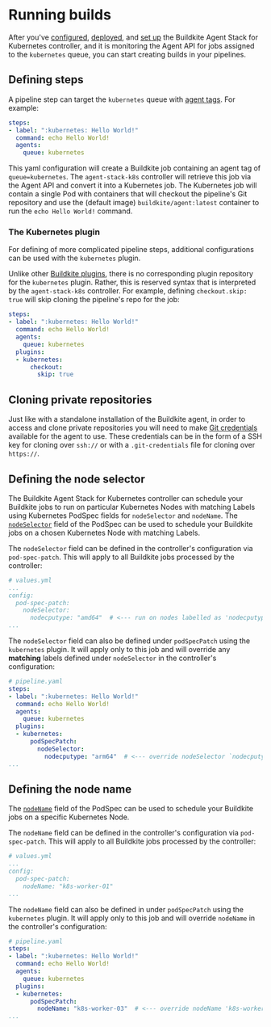 # Running builds

After you've [configured](/docs/agent/v3/agent-stack-k8s/controller-configuration), [deployed](/docs/agent/v3/agent-stack-k8s/installation), and [set up](/docs/agent/v3/agent-stack-k8s/agent-configuration) the Buildkite Agent Stack for Kubernetes controller, and it is monitoring the Agent API for jobs assigned to the `kubernetes` queue, you can start creating builds in your pipelines.

## Defining steps

A pipeline step can target the `kubernetes` queue with [agent tags](/docs/agent/v3/queues). For example:

```yaml
steps:
- label: ":kubernetes: Hello World!"
  command: echo Hello World!
  agents:
    queue: kubernetes
```

This yaml configuration will create a Buildkite job containing an agent tag of `queue=kubernetes`.
The `agent-stack-k8s` controller will retrieve this job via the Agent API and convert it into a Kubernetes job.
The Kubernetes job will contain a single Pod with containers that will checkout the pipeline's Git repository and use the (default image) `buildkite/agent:latest` container to run the `echo Hello World!` command.

### The Kubernetes plugin

For defining of more complicated pipeline steps, additional configurations can be used with the `kubernetes` plugin. 

Unlike other [Buildkite plugins](/docs/pipelines/integrations/plugins), there is no corresponding plugin repository for the `kubernetes` plugin. Rather, this is reserved syntax that is interpreted by the `agent-stack-k8s` controller. For example, defining `checkout.skip: true` will skip cloning the pipeline's repo for the job:

```yaml
steps:
- label: ":kubernetes: Hello World!"
  command: echo Hello World!
  agents:
    queue: kubernetes
  plugins:
  - kubernetes:
      checkout:
        skip: true
```

## Cloning private repositories

Just like with a standalone installation of the Buildkite agent, in order to access and clone private repositories you will need to make [Git credentials](/docs/agent/v3/agent-stack-k8s/git-credentials) available for the agent to use. These credentials can be in the form of a SSH key for cloning over `ssh://` or with a `.git-credentials` file for cloning over `https://`.

## Defining the node selector

The Buildkite Agent Stack for Kubernetes controller can schedule your Buildkite jobs to run on particular Kubernetes Nodes with matching Labels using Kubernetes PodSpec fields for `nodeSelector` and `nodeName`. The [`nodeSelector`](https://kubernetes.io/docs/tasks/configure-pod-container/assign-pods-nodes/#create-a-pod-that-gets-scheduled-to-your-chosen-node) field of the PodSpec can be used to schedule your Buildkite jobs on a chosen Kubernetes Node with matching Labels.

The `nodeSelector` field can be defined in the controller's configuration via `pod-spec-patch`. This will apply to all Buildkite jobs processed by the controller:

```yaml
# values.yml
...
config:
  pod-spec-patch:
    nodeSelector:
      nodecputype: "amd64"  # <--- run on nodes labelled as 'nodecputype=amd64'
...
```

The `nodeSelector` field can also be defined under `podSpecPatch` using the `kubernetes` plugin. It will apply only to this job and will override any __matching__ labels defined under `nodeSelector` in the controller's configuration:

```yaml
# pipeline.yaml
steps:
- label: ":kubernetes: Hello World!"
  command: echo Hello World!
  agents:
    queue: kubernetes
  plugins:
  - kubernetes:
      podSpecPatch:
        nodeSelector:
          nodecputype: "arm64"  # <--- override nodeSelector `nodecputype` label from 'amd64' -> 'arm64'
...
```

## Defining the node name

The [`nodeName`](https://kubernetes.io/docs/tasks/configure-pod-container/assign-pods-nodes/#create-a-pod-that-gets-scheduled-to-specific-node) field of the PodSpec can be used to schedule your Buildkite jobs on a specific Kubernetes Node.

The `nodeName` field can be defined in the controller's configuration via `pod-spec-patch`. This will apply to all Buildkite jobs processed by the controller:

```yaml
# values.yml
...
config:
  pod-spec-patch:
    nodeName: "k8s-worker-01"
...
```

The `nodeName` field can also be defined in under `podSpecPatch` using the `kubernetes` plugin. It will apply only to this job and will override `nodeName` in the controller's configuration:

```yaml
# pipeline.yaml
steps:
- label: ":kubernetes: Hello World!"
  command: echo Hello World!
  agents:
    queue: kubernetes
  plugins:
  - kubernetes:
      podSpecPatch:
        nodeName: "k8s-worker-03"  # <--- override nodeName 'k8s-worker-01' -> 'k8s-worker-03'
...
```
